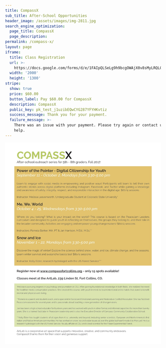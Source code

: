 ```yaml
---
title: CompassX
sub_title: After-School Opportunities
header_image: /assets/images/img-2811.jpg
search_engine_optimization:
  page_title: CompassX
  page_description:
permalink: /compass-x/
layout: page
iframe:
  title: Class Registration
  url: >-
    https://docs.google.com/forms/d/e/1FAIpQLSeLg9h9bcgOWAjX0v8sMyLRQL0tj3-C9guIk2s9F1yeX_eqhQ/viewform
  width: '2000'
  height: '1300'
stripe:
  show: true
  price: $60.00
  button_label: Pay $60.00 for CompassX
  description: CompassX
  public_key: pk_test_j1uzibEQwCYG287YFYHKvtiz
  success_message: Thank you for your payment.
  failure_message: >-
    There was an issue with your payment. Please try again or contact us for
    help.
---
```



![](/assets/images/versions/flier-front---x----1275-1650x---.jpg)